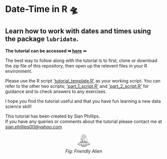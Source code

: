 # Date-Time in R 🛸      

## Learn how to work with dates and times using the package `lubridate`.     

**The tutorial can be accessed ➡  [here](https://sian-phillips-1.github.io/date-time-tutorial-R/)** ⬅ 

The best way to follow along with the tutorial is to first, clone or download the zip file of this repository, then open up the relevent files in your R environment.  

Please use the R script ['tutorial_template.R'](https://github.com/sian-phillips/date-time-in-R-tutorial/blob/main/r_scripts/tutorial_template.R) as your working script. You can refer to the other two scripts; ['part_1_script.R'](https://github.com/sian-phillips/date-time-in-R-tutorial/blob/main/r_scripts/part_1_script.R) and ['part_2_script.R'](https://github.com/sian-phillips/date-time-in-R-tutorial/blob/main/r_scripts/part_2_script.R) for guidance and to check answers to any exercises.     

I hope you find the tutorial useful and that you have fun learning a new data science skill! 

This tutorial has been created by Sian Phillips.    
If you have any queries or comments about the tutorial please contact me at sian.phillips00@yahoo.com    

<p align="center">
  <img src="ufo_art.jpg" style="zoom:10%;" />
  <br>
  <em>Fig: Friendly Alien</em>
</p>      

